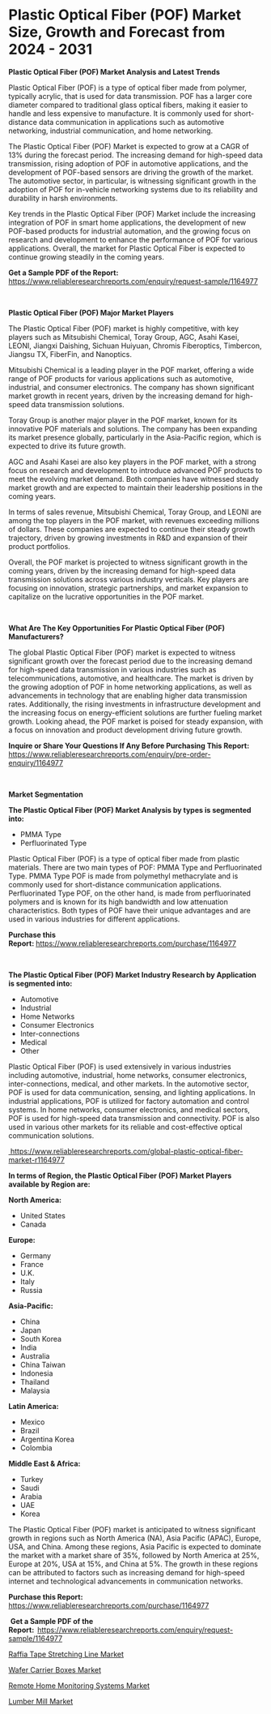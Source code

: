 <p><h1>Plastic Optical Fiber (POF) Market Size, Growth and Forecast from 2024 - 2031</h1></p><p><strong>Plastic Optical Fiber (POF) Market Analysis and Latest Trends</strong></p>
<p><p>Plastic Optical Fiber (POF) is a type of optical fiber made from polymer, typically acrylic, that is used for data transmission. POF has a larger core diameter compared to traditional glass optical fibers, making it easier to handle and less expensive to manufacture. It is commonly used for short-distance data communication in applications such as automotive networking, industrial communication, and home networking.</p><p>The Plastic Optical Fiber (POF) Market is expected to grow at a CAGR of 13% during the forecast period. The increasing demand for high-speed data transmission, rising adoption of POF in automotive applications, and the development of POF-based sensors are driving the growth of the market. The automotive sector, in particular, is witnessing significant growth in the adoption of POF for in-vehicle networking systems due to its reliability and durability in harsh environments.</p><p>Key trends in the Plastic Optical Fiber (POF) Market include the increasing integration of POF in smart home applications, the development of new POF-based products for industrial automation, and the growing focus on research and development to enhance the performance of POF for various applications. Overall, the market for Plastic Optical Fiber is expected to continue growing steadily in the coming years.</p></p>
<p><strong>Get a Sample PDF of the Report:&nbsp;</strong> <a href="https://www.reliableresearchreports.com/enquiry/request-sample/1164977">https://www.reliableresearchreports.com/enquiry/request-sample/1164977</a></p>
<p>&nbsp;</p>
<p><strong>Plastic Optical Fiber (POF) Major Market Players</strong></p>
<p><p>The Plastic Optical Fiber (POF) market is highly competitive, with key players such as Mitsubishi Chemical, Toray Group, AGC, Asahi Kasei, LEONI, Jiangxi Daishing, Sichuan Huiyuan, Chromis Fiberoptics, Timbercon, Jiangsu TX, FiberFin, and Nanoptics.</p><p>Mitsubishi Chemical is a leading player in the POF market, offering a wide range of POF products for various applications such as automotive, industrial, and consumer electronics. The company has shown significant market growth in recent years, driven by the increasing demand for high-speed data transmission solutions.</p><p>Toray Group is another major player in the POF market, known for its innovative POF materials and solutions. The company has been expanding its market presence globally, particularly in the Asia-Pacific region, which is expected to drive its future growth.</p><p>AGC and Asahi Kasei are also key players in the POF market, with a strong focus on research and development to introduce advanced POF products to meet the evolving market demand. Both companies have witnessed steady market growth and are expected to maintain their leadership positions in the coming years.</p><p>In terms of sales revenue, Mitsubishi Chemical, Toray Group, and LEONI are among the top players in the POF market, with revenues exceeding millions of dollars. These companies are expected to continue their steady growth trajectory, driven by growing investments in R&D and expansion of their product portfolios.</p><p>Overall, the POF market is projected to witness significant growth in the coming years, driven by the increasing demand for high-speed data transmission solutions across various industry verticals. Key players are focusing on innovation, strategic partnerships, and market expansion to capitalize on the lucrative opportunities in the POF market.</p></p>
<p>&nbsp;</p>
<p><strong>What Are The Key Opportunities For Plastic Optical Fiber (POF) Manufacturers?</strong></p>
<p><p>The global Plastic Optical Fiber (POF) market is expected to witness significant growth over the forecast period due to the increasing demand for high-speed data transmission in various industries such as telecommunications, automotive, and healthcare. The market is driven by the growing adoption of POF in home networking applications, as well as advancements in technology that are enabling higher data transmission rates. Additionally, the rising investments in infrastructure development and the increasing focus on energy-efficient solutions are further fueling market growth. Looking ahead, the POF market is poised for steady expansion, with a focus on innovation and product development driving future growth.</p></p>
<p><strong>Inquire or Share Your Questions If Any Before Purchasing This Report:</strong> <a href="https://www.reliableresearchreports.com/enquiry/pre-order-enquiry/1164977">https://www.reliableresearchreports.com/enquiry/pre-order-enquiry/1164977</a></p>
<p>&nbsp;</p>
<p><strong>Market Segmentation</strong></p>
<p><strong>The Plastic Optical Fiber (POF) Market Analysis by types is segmented into:</strong></p>
<p><ul><li>PMMA Type</li><li>Perfluorinated Type</li></ul></p>
<p><p>Plastic Optical Fiber (POF) is a type of optical fiber made from plastic materials. There are two main types of POF: PMMA Type and Perfluorinated Type. PMMA Type POF is made from polymethyl methacrylate and is commonly used for short-distance communication applications. Perfluorinated Type POF, on the other hand, is made from perfluorinated polymers and is known for its high bandwidth and low attenuation characteristics. Both types of POF have their unique advantages and are used in various industries for different applications.</p></p>
<p><strong>Purchase this Report:&nbsp;</strong><a href="https://www.reliableresearchreports.com/purchase/1164977">https://www.reliableresearchreports.com/purchase/1164977</a></p>
<p>&nbsp;</p>
<p><strong>The Plastic Optical Fiber (POF) Market Industry Research by Application is segmented into:</strong></p>
<p><ul><li>Automotive</li><li>Industrial</li><li>Home Networks</li><li>Consumer Electronics</li><li>Inter-connections</li><li>Medical</li><li>Other</li></ul></p>
<p><p>Plastic Optical Fiber (POF) is used extensively in various industries including automotive, industrial, home networks, consumer electronics, inter-connections, medical, and other markets. In the automotive sector, POF is used for data communication, sensing, and lighting applications. In industrial applications, POF is utilized for factory automation and control systems. In home networks, consumer electronics, and medical sectors, POF is used for high-speed data transmission and connectivity. POF is also used in various other markets for its reliable and cost-effective optical communication solutions.</p></p>
<p><a href="https://www.reliableresearchreports.com/global-plastic-optical-fiber-market-r1164977">&nbsp;https://www.reliableresearchreports.com/global-plastic-optical-fiber-market-r1164977</a></p>
<p><strong>In terms of Region, the Plastic Optical Fiber (POF) Market Players available by Region are:</strong></p>
<p>
    <p> <strong> North America: </strong>
        <ul>
            <li>United States</li>
            <li>Canada</li>
        </ul>
        </p> 
    <p> <strong> Europe: </strong>
        <ul>
            <li>Germany</li>
            <li>France</li>
            <li>U.K.</li>
            <li>Italy</li>
            <li>Russia</li>
        </ul>
        </p> 
    <p> <strong> Asia-Pacific: </strong>
        <ul>
            <li>China</li>
            <li>Japan</li>
            <li>South Korea</li>
            <li>India</li>
            <li>Australia</li>
            <li>China Taiwan</li>
            <li>Indonesia</li>
            <li>Thailand</li>
            <li>Malaysia</li>
        </ul>
        </p> 
    <p> <strong> Latin America: </strong>
        <ul>
            <li>Mexico</li>
            <li>Brazil</li>
            <li>Argentina Korea</li>
            <li>Colombia</li>
        </ul>
        </p> 
    <p> <strong> Middle East & Africa: </strong>
        <ul>
            <li>Turkey</li>
            <li>Saudi</li>
            <li>Arabia</li>
            <li>UAE</li>
            <li>Korea</li>
        </ul>
    </p>
    </p>
<p><p>The Plastic Optical Fiber (POF) market is anticipated to witness significant growth in regions such as North America (NA), Asia Pacific (APAC), Europe, USA, and China. Among these regions, Asia Pacific is expected to dominate the market with a market share of 35%, followed by North America at 25%, Europe at 20%, USA at 15%, and China at 5%. The growth in these regions can be attributed to factors such as increasing demand for high-speed internet and technological advancements in communication networks.</p></p>
<p><strong>Purchase this Report: </strong><a href="https://www.reliableresearchreports.com/purchase/1164977">https://www.reliableresearchreports.com/purchase/1164977</a></p>
<p>&nbsp;<strong>Get a Sample PDF of the Report:&nbsp;&nbsp;</strong><a href="https://www.reliableresearchreports.com/enquiry/request-sample/1164977">https://www.reliableresearchreports.com/enquiry/request-sample/1164977</a></p>
<p><strong></strong></p>
<p><p><a href="https://issuu.com/reportprime-2/docs/raffia-tape-stretching-line-market-size-2030.pptx">Raffia Tape Stretching Line Market</a></p><p><a href="https://github.com/theanastasiyah/Market-Research-Report-List-1/blob/main/wafer-carrier-boxes-market.md">Wafer Carrier Boxes Market</a></p><p><a href="https://issuu.com/reportprime-2/docs/remote-home-monitoring-systems-market-size-2030.pp">Remote Home Monitoring Systems Market</a></p><p><a href="https://github.com/lukmanduiky01/Market-Research-Report-List-1/blob/main/lumber-mill-market.md">Lumber Mill Market</a></p></p>